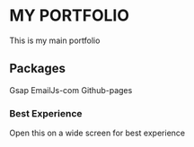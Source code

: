 # MY PORTFOLIO
This is my main portfolio

## Packages
Gsap 
EmailJs-com
Github-pages

### Best Experience
Open this on a wide screen for best experience
